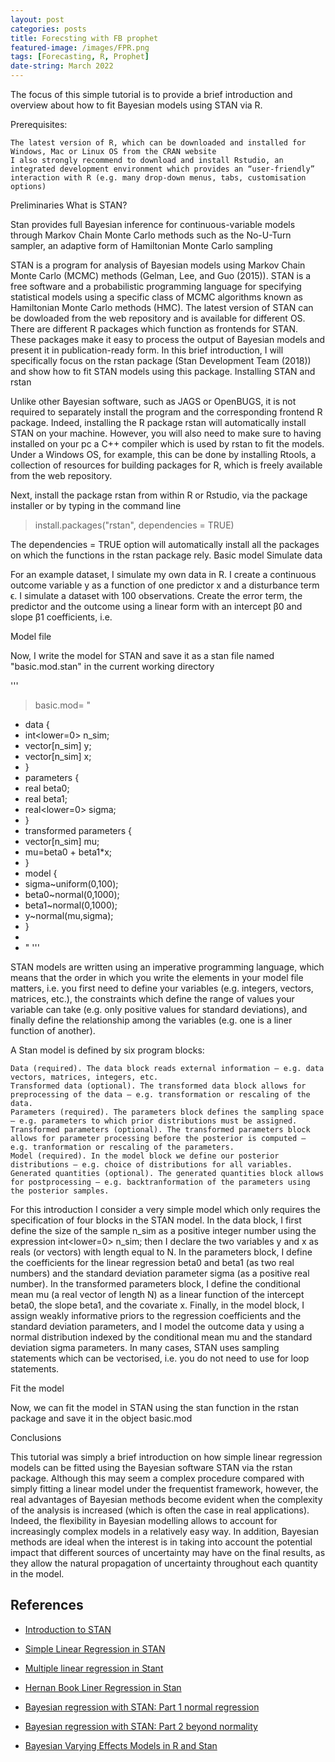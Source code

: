 ```yaml
---
layout: post
categories: posts
title: Forecsting with FB prophet
featured-image: /images/FPR.png
tags: [Forecasting, R, Prophet]
date-string: March 2022
---
```


The focus of this simple tutorial is to provide a brief introduction and overview about how to fit Bayesian models using STAN via R.

Prerequisites:

    The latest version of R, which can be downloaded and installed for Windows, Mac or Linux OS from the CRAN website
    I also strongly recommend to download and install Rstudio, an integrated development environment which provides an “user-friendly” interaction with R (e.g. many drop-down menus, tabs, customisation options)

Preliminaries
What is STAN?

Stan provides full Bayesian inference for continuous-variable models through Markov Chain Monte Carlo methods such as the No-U-Turn sampler, an adaptive form of Hamiltonian Monte Carlo sampling

STAN is a program for analysis of Bayesian models using Markov Chain Monte Carlo (MCMC) methods (Gelman, Lee, and Guo (2015)). STAN is a free software and a probabilistic programming language for specifying statistical models using a specific class of MCMC algorithms known as Hamiltonian Monte Carlo methods (HMC). The latest version of STAN can be dowloaded from the web repository and is available for different OS. There are different R packages which function as frontends for STAN. These packages make it easy to process the output of Bayesian models and present it in publication-ready form. In this brief introduction, I will specifically focus on the rstan package (Stan Development Team (2018)) and show how to fit STAN models using this package.
Installing STAN and rstan

Unlike other Bayesian software, such as JAGS or OpenBUGS, it is not required to separately install the program and the corresponding frontend R package. Indeed, installing the R package rstan will automatically install STAN on your machine. However, you will also need to make sure to having installed on your pc a C++ compiler which is used by rstan to fit the models. Under a Windows OS, for example, this can be done by installing Rtools, a collection of resources for building packages for R, which is freely available from the web repository.

Next, install the package rstan from within R or Rstudio, via the package installer or by typing in the command line

> install.packages("rstan", dependencies = TRUE)

The dependencies = TRUE option will automatically install all the packages on which the functions in the rstan package rely.
Basic model
Simulate data

For an example dataset, I simulate my own data in R. I create a continuous outcome variable y
as a function of one predictor x and a disturbance term ϵ. I simulate a dataset with 100 observations. Create the error term, the predictor and the outcome using a linear form with an intercept β0 and slope β1 coefficients, i.e.

Model file

Now, I write the model for STAN and save it as a stan file named "basic.mod.stan" in the current working directory

'''
> basic.mod= "
+ data {
+ int<lower=0> n_sim;
+ vector[n_sim] y;
+ vector[n_sim] x;
+ }
+ parameters {
+ real beta0;
+ real beta1;
+ real<lower=0> sigma;
+ }
+ transformed parameters {
+ vector[n_sim] mu;
+ mu=beta0 + beta1*x;
+ } 
+ model {
+ sigma~uniform(0,100);
+ beta0~normal(0,1000);
+ beta1~normal(0,1000);
+ y~normal(mu,sigma);
+ }
+ 
+ "
'''


STAN models are written using an imperative programming language, which means that the order in which you write the elements in your model file matters, i.e. you first need to define your variables (e.g. integers, vectors, matrices, etc.), the constraints which define the range of values your variable can take (e.g. only positive values for standard deviations), and finally define the relationship among the variables (e.g. one is a liner function of another).

A Stan model is defined by six program blocks:

    Data (required). The data block reads external information – e.g. data vectors, matrices, integers, etc.
    Transformed data (optional). The transformed data block allows for preprocessing of the data – e.g. transformation or rescaling of the data.
    Parameters (required). The parameters block defines the sampling space – e.g. parameters to which prior distributions must be assigned.
    Transformed parameters (optional). The transformed parameters block allows for parameter processing before the posterior is computed – e.g. tranformation or rescaling of the parameters.
    Model (required). In the model block we define our posterior distributions – e.g. choice of distributions for all variables.
    Generated quantities (optional). The generated quantities block allows for postprocessing – e.g. backtranformation of the parameters using the posterior samples.

For this introduction I consider a very simple model which only requires the specification of four blocks in the STAN model. In the data block, I first define the size of the sample n_sim as a positive integer number using the expression int<lower=0> n_sim; then I declare the two variables y and x as reals (or vectors) with length equal to N. In the parameters block, I define the coefficients for the linear regression beta0 and beta1 (as two real numbers) and the standard deviation parameter sigma (as a positive real number). In the transformed parameters block, I define the conditional mean mu (a real vector of length N) as a linear function of the intercept beta0, the slope beta1, and the covariate x. Finally, in the model block, I assign weakly informative priors to the regression coefficients and the standard deviation parameters, and I model the outcome data y using a normal distribution indexed by the conditional mean mu and the standard deviation sigma parameters. In many cases, STAN uses sampling statements which can be vectorised, i.e. you do not need to use for loop statements.

Fit the model

Now, we can fit the model in STAN using the stan function in the rstan package and save it in the object basic.mod

Conclusions

This tutorial was simply a brief introduction on how simple linear regression models can be fitted using the Bayesian software STAN via the rstan package. Although this may seem a complex procedure compared with simply fitting a linear model under the frequentist framework, however, the real advantages of Bayesian methods become evident when the complexity of the analysis is increased (which is often the case in real applications). Indeed, the flexibility in Bayesian modelling allows to account for increasingly complex models in a relatively easy way. In addition, Bayesian methods are ideal when the interest is in taking into account the potential impact that different sources of uncertainty may have on the final results, as they allow the natural propagation of uncertainty throughout each quantity in the model.


## References

+ [Introduction to STAN](https://agabrioblog.onrender.com/stan/page/2/)

+ [Simple Linear Regression in STAN](https://agabrioblog.onrender.com/tutorial/simple-linear-regression-stan/simple-linear-regression-stan/)

+ [Multiple linear regression in Stant](http://webpages.math.luc.edu/~ebalderama/bayes_resources/code/mlr_stan.html)

+ [Hernan Book Liner Regression in Stan](https://rpubs.com/kaz_yos/stan-lm1)

+ [Bayesian regression with STAN: Part 1 normal regression](https://datascienceplus.com/bayesian-regression-with-stan-part-1-normal-regression/)

+ [Bayesian regression with STAN: Part 2 beyond normality](https://datascienceplus.com/bayesian-regression-with-stan-beyond-normality/)

+ [Bayesian Varying Effects Models in R and Stan](https://willhipson.netlify.app/post/stan-random-slopes/varying_effects_stan/)

